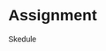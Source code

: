 # Assignment
Skedule
<!DOCTYPE html>
<html>
<head>
  <title>Mike Iadisernia Skool Skedule</title>
    <style type="text/css">
    body
    {
        font-family: arial;
    }

    th,td
    {
        margin: 0;
        text-align: center;
        border-collapse: collapse;
        outline: 1px solid #e3e3e3;
    }

    td
    {
        padding: 5px 10px;
    }

    th
    {
        background: #666;
        color: white;
        padding: 5px 10px;
    }

    td:hover
    {
        cursor: pointer;
        background: #666;
        color: white;
    }
    </style>

</head>		
	<body>
		<table width="80%" align="center" >
    <div id="head_nav">
			<thead>
				<tr>
		<th> Periods and Times </th>		
        <th> Day 1 </th>
        <th> Day 2 </th>
		<th> Day 3 </th>
		<th> Day 4 </th>
		<th> Day 5 </th>
		<th> Day 6 </th>
		<th> Day 7 </th>
		<th> Day 8 </th>
		<th> Day A1 </th>
		<th> Day A3 </th>
		<th> Day A6 </th>
      </tr>
	</div>
	  <tr>
		<th>Period 1</br>
		8:20 A.M. - 9:20 A.M.</td>
			<td> Science  </td>
            <td> French  </td>
            <td> English  </td>
            <td> P.E./Gym </td>
			<td> French  </td>
            <td> Comp.Prog.  </td>
            <td> Religion  </td>
            <td> NS Math  </td>
	   </tr>
        <th>Period 2 </br>
		9:25 A.M.-10:25 A.M.</br></th>
            <td> French  </td>
            <td> Music  </td>
            <td> NS Math  </td>
			<td> Comp. Prog.  </td>
            <td> Music  </td>
            <td> NS Math  </td>
            <td> English  </td>
			<td> P.E./ Gym </td>
      </tr>
      <tr>
        <th>Period 3 </br>
		10:40 A.M.-11:40 A.M.</br></th>
        <td> History  </td>
        <td> Science  </td>
		<td> Science  </td>
		<td> French  </td>
		<td> Religion  </td>
		<td> Science  </td>
		<td> Science  </td>
		<td> French  </td>
      </tr>
      <tr>
        <th>Period 4 </br>
		12:30 P.M.-1:00 P.M.</br> </th>
        <td>Comp.Prog.</td>
        <td>History</td>
		<td>Homeroom</td>
		<td>Speech</td>
		<td>History</td>
		<td>Music</td>
		<td>Level Assembly</td>
		<td>Speech</td>
      </tr>
      <tr>
        <th>Period 5 </br>
		1:05 P.M.-2:05 P.M.</br></th>
        <td>4</td>
        <td>Ship</td>
      </tr>
      <tr>
        <th>Period 6 </br>
		2:10 P.M.-3:05 P.M.</br></th>
        <td>4</td>
        <td>Ship</td>
      </tr>
      </tbody>
  </table>

</body>
</html>
